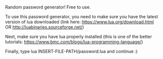 Random password generator! Free to use.

To use this password generator, you need to make sure you have the latest version of lua downloaded (link here: https://www.lua.org/download.html OR http://luabinaries.sourceforge.net/)

Next, make sure you have lua properly installed (this is one of the better tutorials: https://www.bmc.com/blogs/lua-programming-language/)

Finally, type lua INSERT-FILE-PATH/password.lua and continue :)

